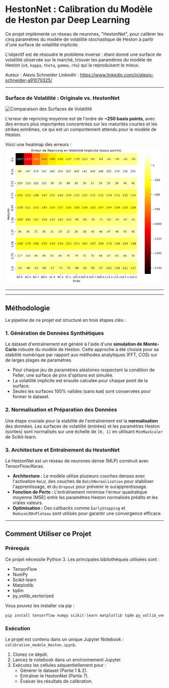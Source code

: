 # HestonNet : Calibration du Modèle de Heston par Deep Learning

Ce projet implémente un réseau de neurones, "HestonNet", pour calibrer les cinq paramètres du modèle de volatilité stochastique de Heston à partir d'une surface de volatilité implicite.

L'objectif est de résoudre le problème inverse : étant donné une surface de volatilité observée sur le marché, trouver les paramètres du modèle de Heston (`v0`, `kappa`, `theta`, `gamma`, `rho`) qui la reproduisent le mieux.

Auteur : Alexis Schneider
LinkedIn : https://www.linkedin.com/in/alexis-schneider-a91079325/


---

### Surface de Volatilité : Originale vs. HestonNet
![Comparaison des Surfaces de Volatilité](images/surface_volatilite_Heston.png)

L'erreur de repricing moyenne est de l'ordre de **~250 basis points**, avec des erreurs plus importantes concentrées sur les maturités courtes et les strikes extrêmes, ce qui est un comportement attendu pour le modèle de Heston.

Voici une heatmap des erreurs :
![Heatmap d'Erreur](images/heatmap.png)

---

---

## Méthodologie

Le pipeline de ce projet est structuré en trois étapes clés :

### 1. Génération de Données Synthétiques
Le dataset d'entraînement est généré à l'aide d'une **simulation de Monte-Carlo** robuste du modèle de Heston. Cette approche a été choisie pour sa stabilité numérique par rapport aux méthodes analytiques (FFT, COS) sur de larges plages de paramètres.
- Pour chaque jeu de paramètres aléatoires respectant la condition de Feller, une surface de prix d'options est simulée.
- La volatilité implicite est ensuite calculée pour chaque point de la surface.
- Seules les surfaces 100% valides (sans `NaN`) sont conservées pour former le dataset.

### 2. Normalisation et Préparation des Données
Une étape cruciale pour la stabilité de l'entraînement est la **normalisation** des données. Les surfaces de volatilité (entrées) et les paramètres Heston (sorties) sont normalisés sur une échelle de `[0, 1]` en utilisant `MinMaxScaler` de Scikit-learn.

### 3. Architecture et Entraînement du HestonNet
Le HestonNet est un réseau de neurones dense (MLP) construit avec TensorFlow/Keras.
- **Architecture :** Le modèle utilise plusieurs couches denses avec l'activation `ReLU`, des couches de `BatchNormalization` pour stabiliser l'apprentissage, et du `Dropout` pour prévenir le surapprentissage.
- **Fonction de Perte :** L'entraînement minimise l'erreur quadratique moyenne (MSE) entre les paramètres Heston normalisés prédits et les vraies valeurs.
- **Optimisation :** Des callbacks comme `EarlyStopping` et `ReduceLROnPlateau` sont utilisés pour garantir une convergence efficace.

---

## Comment Utiliser ce Projet

### Prérequis
Ce projet nécessite Python 3. Les principales bibliothèques utilisées sont :
- TensorFlow
- NumPy
- Scikit-learn
- Matplotlib
- tqdm
- py_vollib_vectorized

Vous pouvez les installer via pip :
```bash
pip install tensorflow numpy scikit-learn matplotlib tqdm py_vollib_vectorized
```

### Exécution
Le projet est contenu dans un unique Jupyter Notebook : `calibration_modele_Heston.ipynb`.
1.  Clonez ce dépôt.
2.  Lancez le notebook dans un environnement Jupyter.
3.  Exécutez les cellules séquentiellement pour :
    - Générer le dataset (Partie 1 & 2).
    - Entraîner le HestonNet (Partie 7).
    - Évaluer les résultats de calibration.


